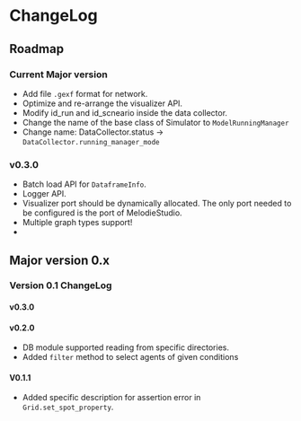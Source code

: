 ChangeLog
================

## Roadmap
### Current Major version
- Add file `.gexf` format for network.
- Optimize and re-arrange the visualizer API.
- Modify id_run and id_scneario inside the data collector.
- Change the name of the base class of Simulator to `ModelRunningManager`
- Change name: DataCollector.status -> `DataCollector.running_manager_mode`


### v0.3.0
- Batch load API for `DataframeInfo`.
- Logger API.
- Visualizer port should be dynamically allocated. The only port needed to be configured is the port of MelodieStudio. 
- Multiple graph types support!
- 

## Major version 0.x
### Version 0.1 ChangeLog
#### v0.3.0

#### v0.2.0
- DB module supported reading from specific directories.
- Added `filter` method to select agents of given conditions

#### V0.1.1
- Added specific description for assertion error in `Grid.set_spot_property`.

